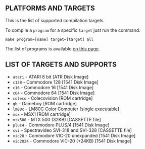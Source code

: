 ## PLATFORMS AND TARGETS

This is the list of supported compilation targets.

To compile a `program` for a specific `target` just run the command:

    make program=[name] target=[target] all

The list of programs is available [on this page](programs.md).
## LIST OF TARGETS AND SUPPORTS

- `atari` - ATARI 8 bit [ATR Disk Image]
- `c128` - Commodore 128 [1541 Disk Image] 
- `c16` - Commodore 16 [1541 Disk Image]
- `c64` - Commodore 64 [1541 Disk Image]
- `coleco` - Colecovision [ROM cartridge]
- `gb` - Gameboy [ROM cartridge]
- `lm80c` - LM80C Color Computer [single executable]
- `msx` - MSX1 [ROM cartridge]
- `mtx500` - MTX 500 (32KB) [CASSETTE file]
- `plus4` - Commodore PLUS/4 [1541 Disk Image]
- `svi` - Spectravideo SVI-318 and SVI-328 [CASSETTE file]
- `vic20` - Commodore VIC-20 unexpanded [1541 Disk Image]
- `vic2024` - Commodore VIC-20 (+24KB) [1541 Disk Image]
